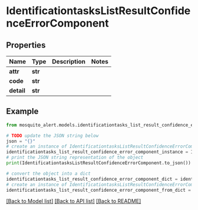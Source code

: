 # IdentificationtasksListResultConfidenceErrorComponent


## Properties

Name | Type | Description | Notes
------------ | ------------- | ------------- | -------------
**attr** | **str** |  | 
**code** | **str** |  | 
**detail** | **str** |  | 

## Example

```python
from mosquito_alert.models.identificationtasks_list_result_confidence_error_component import IdentificationtasksListResultConfidenceErrorComponent

# TODO update the JSON string below
json = "{}"
# create an instance of IdentificationtasksListResultConfidenceErrorComponent from a JSON string
identificationtasks_list_result_confidence_error_component_instance = IdentificationtasksListResultConfidenceErrorComponent.from_json(json)
# print the JSON string representation of the object
print(IdentificationtasksListResultConfidenceErrorComponent.to_json())

# convert the object into a dict
identificationtasks_list_result_confidence_error_component_dict = identificationtasks_list_result_confidence_error_component_instance.to_dict()
# create an instance of IdentificationtasksListResultConfidenceErrorComponent from a dict
identificationtasks_list_result_confidence_error_component_from_dict = IdentificationtasksListResultConfidenceErrorComponent.from_dict(identificationtasks_list_result_confidence_error_component_dict)
```
[[Back to Model list]](../README.md#documentation-for-models) [[Back to API list]](../README.md#documentation-for-api-endpoints) [[Back to README]](../README.md)


